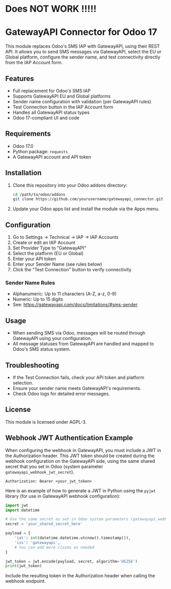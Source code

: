 # Does NOT WORK !!!!!

# GatewayAPI Connector for Odoo 17

This module replaces Odoo's SMS IAP with GatewayAPI, using their REST API. It allows you to send SMS messages via GatewayAPI, select the EU or Global platform, configure the sender name, and test connectivity directly from the IAP Account form.

## Features
- Full replacement for Odoo's SMS IAP
- Supports GatewayAPI EU and Global platforms
- Sender name configuration with validation (per GatewayAPI rules)
- Test Connection button in the IAP Account form
- Handles all GatewayAPI status types
- Odoo 17-compliant UI and code

## Requirements
- Odoo 17.0
- Python package: `requests`
- A GatewayAPI account and API token

## Installation
1. Clone this repository into your Odoo addons directory:
   ```bash
   cd /path/to/odoo/addons
   git clone https://github.com/yourusername/gatewayapi_connector.git
   ```
2. Update your Odoo apps list and install the module via the Apps menu.

## Configuration
1. Go to Settings → Technical → IAP → IAP Accounts
2. Create or edit an IAP Account
3. Set Provider Type to "GatewayAPI"
4. Select the platform (EU or Global)
5. Enter your API token
6. Enter your Sender Name (see rules below)
7. Click the "Test Connection" button to verify connectivity

### Sender Name Rules
- Alphanumeric: Up to 11 characters (A-Z, a-z, 0-9)
- Numeric: Up to 15 digits
- See: https://gatewayapi.com/docs/limitations/#sms-sender

## Usage
- When sending SMS via Odoo, messages will be routed through GatewayAPI using your configuration.
- All message statuses from GatewayAPI are handled and mapped to Odoo's SMS status system.

## Troubleshooting
- If the Test Connection fails, check your API token and platform selection.
- Ensure your sender name meets GatewayAPI's requirements.
- Check Odoo logs for detailed error messages.

## License
This module is licensed under AGPL-3.

## Webhook JWT Authentication Example

When configuring the webhook in GatewayAPI, you must include a JWT in the Authorization header. This JWT token should be created during the webhook configuration on the GatewayAPI side, using the same shared secret that you set in Odoo (system parameter `gatewayapi_webhook_jwt_secret`).

```
Authorization: Bearer <your_jwt_token>
```

Here is an example of how to generate a JWT in Python using the `pyjwt` library (for use in GatewayAPI webhook configuration):

```python
import jwt
import datetime

# Use the same secret as set in Odoo system parameters (gatewayapi_webhook_jwt_secret)
secret = 'your_shared_secret_here'

payload = {
    'iat': int(datetime.datetime.utcnow().timestamp()),
    'iss': 'gatewayapi',
    # You can add more claims as needed
}

jwt_token = jwt.encode(payload, secret, algorithm='HS256')
print(jwt_token)
```

Include the resulting token in the Authorization header when calling the webhook endpoint.
